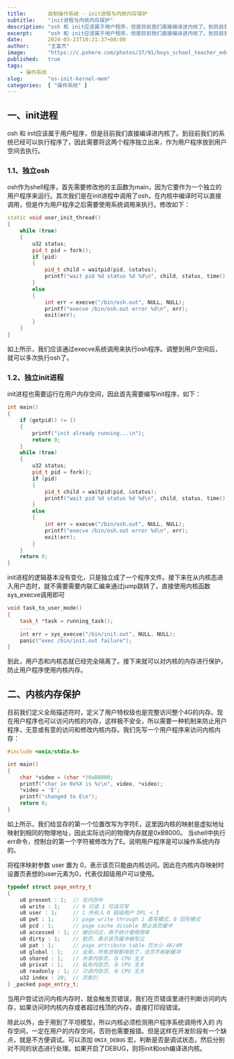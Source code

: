 ```yaml
---
title:       自制操作系统 - init进程与内核内存保护
subtitle:    "init进程与内核内存保护"
description: "osh 和 init应该属于用户程序，但是目前我们直接编译进内核了。到目前我们的系统已经可以执行程序了，因此需要将这两个程序独立出来，作为用户程序放到用户空间去执行。并且目前用户进程是可以访问内核内存的，我们需要对内核内存进行保护，不允许用户进程访问。"
excerpt:     "osh 和 init应该属于用户程序，但是目前我们直接编译进内核了。到目前我们的系统已经可以执行程序了，因此需要将这两个程序独立出来，作为用户程序放到用户空间去执行。并且目前用户进程是可以访问内核内存的，我们需要对内核内存进行保护，不允许用户进程访问。"
date:        2024-03-23T10:21:37+08:00
author:      "王富杰"
image:       "https://c.pxhere.com/photos/37/91/boys_school_teacher_education_asia_the_board_of_directors_cambodia_kids-783707.jpg!d"
published:   true
tags:
    - 操作系统
slug:        "os-init-kernel-mem"
categories:  [ "操作系统" ]
---
```


## 一、init进程
osh 和 init应该属于用户程序，但是目前我们直接编译进内核了。到目前我们的系统已经可以执行程序了，因此需要将这两个程序独立出来，作为用户程序放到用户空间去执行。

### 1.1、独立osh
osh作为shell程序，首先需要修改他的主函数为main，因为它要作为一个独立的用户程序来运行。其次我们是在init进程中调用了osh，在内核中编译时可以直接调用，但是作为用户程序之后需要使用系统调用来执行。修改如下：
```cpp
static void user_init_thread()
{
    while (true)
    {
        u32 status;
        pid_t pid = fork();
        if (pid)
        {
            pid_t child = waitpid(pid, &status);
            printf("wait pid %d status %d %d\n", child, status, time());
        }
        else
        {
            int err = execve("/bin/osh.out", NULL, NULL);
            printf("execve /bin/osh.out error %d\n", err);
            exit(err);
        }
    }
}
```
如上所示，我们应该通过execve系统调用来执行osh程序。调整到用户空间后，就可以多次执行osh了。

### 1.2、独立init进程
init进程也需要运行在用户内存空间，因此首先需要编写init程序，如下：
```cpp
int main()
{
    if (getpid() != 1)
    {
        printf("init already running...\n");
        return 0;
    }
    while (true)
    {
        u32 status;
        pid_t pid = fork();
        if (pid)
        {
            pid_t child = waitpid(pid, &status);
            printf("wait pid %d status %d %d\n", child, status, time());
        }
        else
        {
            int err = execve("/bin/osh.out", NULL, NULL);
            printf("execve /bin/osh.out error %d\n", err);
            exit(err);
        }
    }
    return 0;
}
```
init进程的逻辑基本没有变化，只是独立成了一个程序文件。接下来在从内核态进入用户态时，就不需要需要内联汇编来通过jump跳转了，直接使用内核函数sys_execve调用即可
```cpp
void task_to_user_mode()
{
    task_t *task = running_task();
    ....
    int err = sys_execve("/bin/init.out", NULL, NULL);
    panic("exec /bin/init.out failure");
}
```
到此，用户态和内核态就已经完全隔离了。接下来就可以对内核的内存进行保护，防止用户程序使用内核内存。


## 二、内核内存保护
目前我们定义全局描述符时，定义了用户特权级也是完整访问整个4G的内存。现在用户程序也可以访问内核的内存，这样极不安全，所以需要一种机制来防止用户程序，无意或有意的访问和修改内核内存。我们先写一个用户程序来访问内核内存：
```cpp
#include <onix/stdio.h>

int main()
{
    char *video = (char *)0xB8000;
    printf("char in 0x%X is %c\n", video, *video);
    *video = 'E';
    printf("changed to E\n");
    return 0;
}
```
如上所示，我们给显存的第一个位置改写为字符E，这里因内核的映射是虚拟地址映射到相同的物理地址，因此实际访问的物理内存就是0xB8000。 当shell中执行err命令，控制台的第一个字符被修改为了E。说明用户程序是可以操作系统内存的。

将程序映射参数 user 置为 0，表示该页只能由内核访问。因此在内核内存映射时设置页表想的user元素为0，代表仅超级用户可以使用。
```cpp
typedef struct page_entry_t
{
    u8 present : 1;  // 在内存中
    u8 write : 1;    // 0 只读 1 可读可写
    u8 user : 1;     // 1 所有人 0 超级用户 DPL < 3
    u8 pwt : 1;      // page write through 1 直写模式，0 回写模式
    u8 pcd : 1;      // page cache disable 禁止该页缓冲
    u8 accessed : 1; // 被访问过，用于统计使用频率
    u8 dirty : 1;    // 脏页，表示该页缓冲被写过
    u8 pat : 1;      // page attribute table 页大小 4K/4M
    u8 global : 1;   // 全局，所有进程都用到了，该页不刷新缓冲
    u8 shared : 1;   // 共享内存页，与 CPU 无关
    u8 privat : 1;   // 私有内存页，与 CPU 无关
    u8 readonly : 1; // 只读内存页，与 CPU 无关
    u32 index : 20;  // 页索引
} _packed page_entry_t;
```
当用户尝试访问内核内存时，就会触发页错误，我们在页错误里进行判断访问的内存，如果访问时内核内存或者超过栈顶的内存，直接打印段错误。

除此以外，由于用到了平坦模型，所以内核必须检测用户程序系统调用传入的 内存空间，一定在用户的内存空间，否则也需要报错。但是这样在开发阶段有一个缺点，就是不方便调试。可以添加 `ONIX_DEBUG` 宏，判断是否是调试状态，然后分别对不同的状态进行处理。如果开启了DEBUG，则将init和osh编译进内核。
